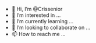 - 👋 Hi, I’m @Crissenior
- 👀 I’m interested in ...
- 🌱 I’m currently learning ...
- 💞️ I’m looking to collaborate on ...
- 📫 How to reach me ...

<!---
Crissenior/Crissenior is a ✨ special ✨ repository because its `README.md` (this file) appears on your GitHub profile.
You can click the Preview link to take a look at your changes.
--->
